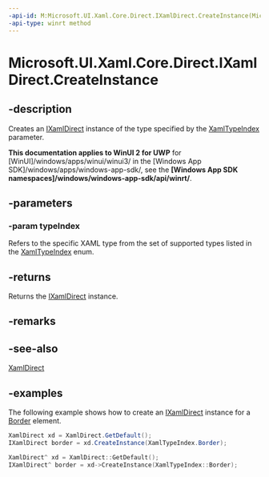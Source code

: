 ```yaml
---
-api-id: M:Microsoft.UI.Xaml.Core.Direct.IXamlDirect.CreateInstance(Microsoft.UI.Xaml.Core.Direct.XamlTypeIndex)
-api-type: winrt method
---
```


<!-- Method syntax.
public XamlDirectObject IXamlDirect.CreateInstance(XamlTypeIndex typeIndex)
-->

# Microsoft.UI.Xaml.Core.Direct.IXamlDirect.CreateInstance

## -description

Creates an [IXamlDirect](ixamldirect.md) instance of the type specified by the [XamlTypeIndex](xamltypeindex.md) parameter.

**This documentation applies to WinUI 2 for UWP** for [WinUI]/windows/apps/winui/winui3/ in the [Windows App SDK]/windows/apps/windows-app-sdk/, see the **[Windows App SDK namespaces]/windows/windows-app-sdk/api/winrt/**.

## -parameters

### -param typeIndex

Refers to the specific XAML type from the set of supported types listed in the [XamlTypeIndex](xamltypeindex.md) enum.

## -returns

Returns the [IXamlDirect](ixamldirect.md) instance.

## -remarks

## -see-also

[XamlDirect](xamldirect.md)

## -examples

The following example shows how to create an [IXamlDirect](ixamldirect.md) instance for a [Border](/uwp/api/windows.ui.xaml.controls.border) element.

```C#
XamlDirect xd = XamlDirect.GetDefault();
IXamlDirect border = xd.CreateInstance(XamlTypeIndex.Border);
```

```CPP
XamlDirect^ xd = XamlDirect::GetDefault();
IXamlDirect^ border = xd->CreateInstance(XamlTypeIndex::Border);
```
